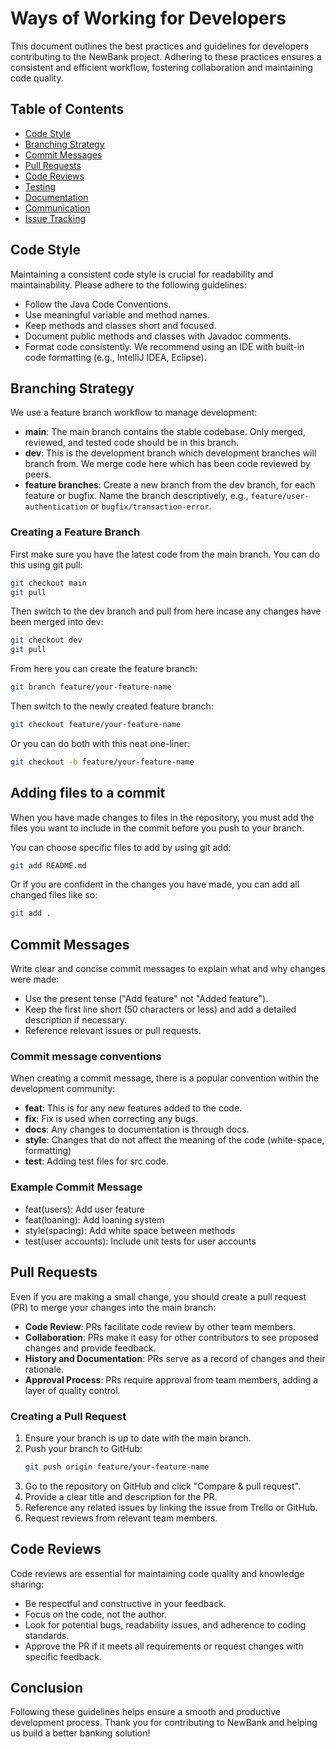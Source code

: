 # Ways of Working for Developers

This document outlines the best practices and guidelines for developers contributing to the NewBank project. Adhering to these practices ensures a consistent and efficient workflow, fostering collaboration and maintaining code quality.

## Table of Contents
- [Code Style](#code-style)
- [Branching Strategy](#branching-strategy)
- [Commit Messages](#commit-messages)
- [Pull Requests](#pull-requests)
- [Code Reviews](#code-reviews)
- [Testing](#testing)
- [Documentation](#documentation)
- [Communication](#communication)
- [Issue Tracking](#issue-tracking)

## Code Style
Maintaining a consistent code style is crucial for readability and maintainability. Please adhere to the following guidelines:
- Follow the Java Code Conventions.
- Use meaningful variable and method names.
- Keep methods and classes short and focused.
- Document public methods and classes with Javadoc comments.
- Format code consistently. We recommend using an IDE with built-in code formatting (e.g., IntelliJ IDEA, Eclipse).

## Branching Strategy
We use a feature branch workflow to manage development:
- **main**: The main branch contains the stable codebase. Only merged, reviewed, and tested code should be in this branch.
- **dev**: This is the development branch which development branches will branch from. We merge code here which has been code reviewed by peers.
- **feature branches**: Create a new branch from the dev branch, for each feature or bugfix. Name the branch descriptively, e.g., `feature/user-authentication` or `bugfix/transaction-error`.

### Creating a Feature Branch
First make sure you have the latest code from the main branch. You can do this using git pull:
```bash
git checkout main
git pull
```

Then switch to the dev branch and pull from here incase any changes have been merged into dev:
```bash
git checkout dev
git pull
```

From here you can create the feature branch:
```bash
git branch feature/your-feature-name
```

Then switch to the newly created feature branch:
```bash
git checkout feature/your-feature-name
```

Or you can do both with this neat one-liner:
```bash
git checkout -b feature/your-feature-name
```

## Adding files to a commit
When you have made changes to files in the repository, you must add the files you want to include in the commit before you push to your branch.

You can choose specific files to add by using git add:
```bash
git add README.md
```
Or if you are confident in the changes you have made, you can add all changed files like so:
```bash
git add .
```

## Commit Messages
Write clear and concise commit messages to explain what and why changes were made:
- Use the present tense ("Add feature" not "Added feature").
- Keep the first line short (50 characters or less) and add a detailed description if necessary.
- Reference relevant issues or pull requests.

### Commit message conventions
When creating a commit message, there is a popular convention within the development community:
- **feat**: This is for any new features added to the code.
- **fix**: Fix is used when correcting any bugs.
- **docs**: Any changes to documentation is through docs.
- **style**: Changes that do not affect the meaning of the code (white-space, formatting)
- **test**: Adding test files for src code.

### Example Commit Message
- feat(users): Add user feature
- feat(loaning): Add loaning system
- style(spacing): Add white space between methods
- test(user accounts): Include unit tests for user accounts

## Pull Requests
Even if you are making a small change, you should create a pull request (PR) to merge your changes into the main branch:

- **Code Review**: PRs facilitate code review by other team members.
- **Collaboration**: PRs make it easy for other contributors to see proposed changes and provide feedback.
- **History and Documentation**: PRs serve as a record of changes and their rationale.
- **Approval Process**: PRs require approval from team members, adding a layer of quality control.

### Creating a Pull Request
1. Ensure your branch is up to date with the main branch.
2. Push your branch to GitHub:
    ```bash
    git push origin feature/your-feature-name
    ```
3. Go to the repository on GitHub and click "Compare & pull request".
4. Provide a clear title and description for the PR.
5. Reference any related issues by linking the issue from Trello or GitHub.
6. Request reviews from relevant team members.

## Code Reviews
Code reviews are essential for maintaining code quality and knowledge sharing:
- Be respectful and constructive in your feedback.
- Focus on the code, not the author.
- Look for potential bugs, readability issues, and adherence to coding standards.
- Approve the PR if it meets all requirements or request changes with specific feedback.

## Conclusion
Following these guidelines helps ensure a smooth and productive development process. Thank you for contributing to NewBank and helping us build a better banking solution!